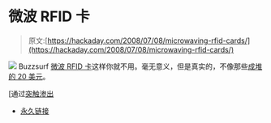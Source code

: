 # 微波 RFID 卡

> 原文:[https://hackaday.com/2008/07/08/microwaving-rfid-cards/](https://hackaday.com/2008/07/08/microwaving-rfid-cards/)

![](../Images/c681379ffe57bf203a452ff9cde29225.png)
Buzzsurf [微波 RFID 卡](http://www.buzzsurf.com/toastedrfid/)这样你就不用。毫无意义，但是真实的，不像那些[成堆的 20 美元](http://www.rfid-weblog.com/50226711/money_to_burn_debunking_another_rfid_myth.php)。

[通过[突触渗出](http://cyberpunk.tumblr.com/post/41355184/what-happens-when-you-microwave-an-rfid)

*   [永久链接](http://www.buzzsurf.com/toastedrfid/)
